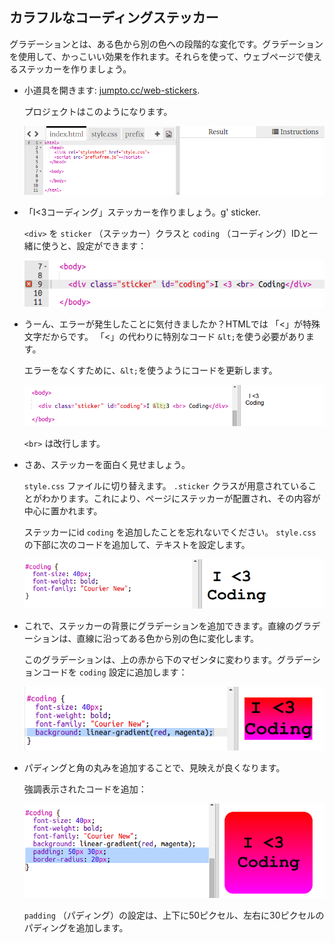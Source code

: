 ## カラフルなコーディングステッカー

グラデーションとは、ある色から別の色への段階的な変化です。グラデーションを使用して、かっこいい効果を作れます。それらを使って、ウェブページで使えるステッカーを作りましょう。

+ 小道具を開きます: <a href="http://jumpto.cc/web-stickers" target="_blank">jumpto.cc/web-stickers</a>.
    
    プロジェクトはこのようになります。
    
    ![スクリーンショット](images/stickers-starter.png)

+ 「I<3コーディング」ステッカーを作りましょう。g' sticker.
    
    `<div>` を `sticker` （ステッカー）クラスと `coding` （コーディング）IDと一緒に使うと、設定ができます：
    
    ![スクリーンショット](images/stickers-coding-error.png)

+ うーん、エラーが発生したことに気付きましたか？HTMLでは 「<」が特殊文字だからです。 「<」の代わりに特別なコード `&lt;`を使う必要があります。
    
    エラーをなくすために、`&lt;`を使うようにコードを更新します。
    
    ![スクリーンショット](images/stickers-coding-fixed.png)
    
    `<br>` は改行します。

+ さあ、ステッカーを面白く見せましょう。
    
    `style.css` ファイルに切り替えます。 `.sticker` クラスが用意されていることがわかります。これにより、ページにステッカーが配置され、その内容が中心に置かれます。
    
    ステッカーにid `coding` を追加したことを忘れないでください。 `style.css` の下部に次のコードを追加して、テキストを設定します。
    
    ![スクリーンショット](images/stickers-coding-font.png)

+ これで、ステッカーの背景にグラデーションを追加できます。直線のグラデーションは、直線に沿ってある色から別の色に変化します。
    
    このグラデーションは、上の赤から下のマゼンタに変わります。グラデーションコードを `coding` 設定に追加します：
    
    ![スクリーンショット](images/stickers-coding-gradient.png)

+ パディングと角の丸みを追加することで、見映えが良くなります。
    
    強調表示されたコードを追加：
    
    ![スクリーンショット](images/stickers-coding-padding.png)
    
    `padding` （パディング）の設定は、上下に50ピクセル、左右に30ピクセルのパディングを追加します。